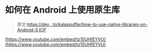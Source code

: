 # 如何在 Android 上使用原生库

> 原文:[https://dev . to/kalaspuffar/how-to-use-native-libraries-on-Android-3 ICP](https://dev.to/kalaspuffar/how-to-use-native-libraries-on-android-3icp)

[https://www.youtube.com/embed/tz15UHfEYVU](https://www.youtube.com/embed/tz15UHfEYVU)